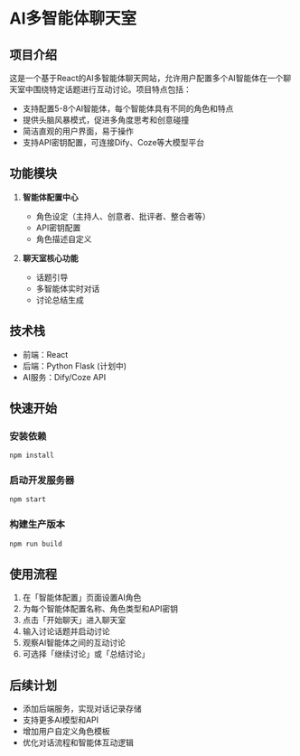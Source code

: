 # AI多智能体聊天室

## 项目介绍

这是一个基于React的AI多智能体聊天网站，允许用户配置多个AI智能体在一个聊天室中围绕特定话题进行互动讨论。项目特点包括：

- 支持配置5-8个AI智能体，每个智能体具有不同的角色和特点
- 提供头脑风暴模式，促进多角度思考和创意碰撞
- 简洁直观的用户界面，易于操作
- 支持API密钥配置，可连接Dify、Coze等大模型平台

## 功能模块

1. **智能体配置中心**
   - 角色设定（主持人、创意者、批评者、整合者等）
   - API密钥配置
   - 角色描述自定义

2. **聊天室核心功能**
   - 话题引导
   - 多智能体实时对话
   - 讨论总结生成

## 技术栈

- 前端：React
- 后端：Python Flask (计划中)
- AI服务：Dify/Coze API

## 快速开始

### 安装依赖

```bash
npm install
```

### 启动开发服务器

```bash
npm start
```

### 构建生产版本

```bash
npm run build
```

## 使用流程

1. 在「智能体配置」页面设置AI角色
2. 为每个智能体配置名称、角色类型和API密钥
3. 点击「开始聊天」进入聊天室
4. 输入讨论话题并启动讨论
5. 观察AI智能体之间的互动讨论
6. 可选择「继续讨论」或「总结讨论」

## 后续计划

- 添加后端服务，实现对话记录存储
- 支持更多AI模型和API
- 增加用户自定义角色模板
- 优化对话流程和智能体互动逻辑